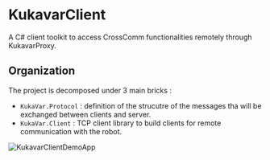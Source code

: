 # KukavarClient
A C# client toolkit to access CrossComm functionalities remotely through KukavarProxy.

## Organization

The project is decomposed under 3 main bricks :
* `KukaVar.Protocol` : definition of the strucutre of the messages tha will be exchanged between clients and server.
* `KukaVar.Client` : TCP client library to build clients for remote communication with the robot.

![KukavarClientDemoApp](https://github.com/OpenKuka/KukavarClient/blob/b1d8c0065405e707afd7884a7352a72d1a54f6fa/src/OpenKuka.KukavarClient.DemoApp/KukavarClientDemoApp.png)

